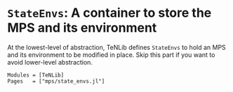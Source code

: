 # `StateEnvs`: A container to store the MPS and its environment

At the lowest-level of abstraction, TeNLib defines `StateEnvs` to hold an MPS and its environment to be modified in place.
Skip this part if you want to avoid lower-level abstraction.

```@autodocs
Modules = [TeNLib]
Pages   = ["mps/state_envs.jl"]
```